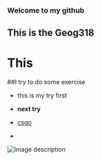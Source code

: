 ### Welcome to my github
## This is the Geog318
# This
##I try to do some exercise

- this is my try first

- **next try**

- [csgo](https://www.counter-strike.net/)
- 
![Image description](https://example.com/image.png)
